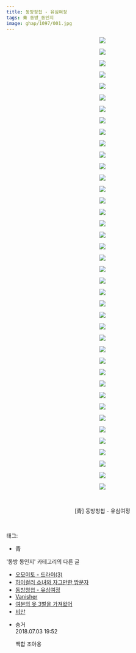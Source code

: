 ```yaml
---
title: 동방청첩 - 유심여정
tags: 青 동방_동인지
image: ghap/1097/001.jpg
---
```

<div class="article">
<p style="text-align: center; clear: none; float: none;"><img src="{{ site.nasurl }}/ghap/1097/001.jpg"/></p>
<p style="text-align: center; clear: none; float: none;"><img src="{{ site.nasurl }}/ghap/1097/002.jpg"/></p>
<p style="text-align: center; clear: none; float: none;"><img src="{{ site.nasurl }}/ghap/1097/003.jpg"/></p>
<p style="text-align: center; clear: none; float: none;"><img src="{{ site.nasurl }}/ghap/1097/004.jpg"/></p>
<p style="text-align: center; clear: none; float: none;"><img src="{{ site.nasurl }}/ghap/1097/005.jpg"/></p>
<p style="text-align: center; clear: none; float: none;"><img src="{{ site.nasurl }}/ghap/1097/006.jpg"/></p>
<p style="text-align: center; clear: none; float: none;"><img src="{{ site.nasurl }}/ghap/1097/007.jpg"/></p>
<p style="text-align: center; clear: none; float: none;"><img src="{{ site.nasurl }}/ghap/1097/008.jpg"/></p>
<p style="text-align: center; clear: none; float: none;"><img src="{{ site.nasurl }}/ghap/1097/009.jpg"/></p>
<p style="text-align: center; clear: none; float: none;"><img src="{{ site.nasurl }}/ghap/1097/010.jpg"/></p>
<p style="text-align: center; clear: none; float: none;"><img src="{{ site.nasurl }}/ghap/1097/011.jpg"/></p>
<p style="text-align: center; clear: none; float: none;"><img src="{{ site.nasurl }}/ghap/1097/012.jpg"/></p>
<p style="text-align: center; clear: none; float: none;"><img src="{{ site.nasurl }}/ghap/1097/013.jpg"/></p>
<p style="text-align: center; clear: none; float: none;"><img src="{{ site.nasurl }}/ghap/1097/014.jpg"/></p>
<p style="text-align: center; clear: none; float: none;"><img src="{{ site.nasurl }}/ghap/1097/015.jpg"/></p>
<p style="text-align: center; clear: none; float: none;"><img src="{{ site.nasurl }}/ghap/1097/016.jpg"/></p>
<p style="text-align: center; clear: none; float: none;"><img src="{{ site.nasurl }}/ghap/1097/017.jpg"/></p>
<p style="text-align: center; clear: none; float: none;"><img src="{{ site.nasurl }}/ghap/1097/018.jpg"/></p>
<p style="text-align: center; clear: none; float: none;"><img src="{{ site.nasurl }}/ghap/1097/019.jpg"/></p>
<p style="text-align: center; clear: none; float: none;"><img src="{{ site.nasurl }}/ghap/1097/020.jpg"/></p>
<p style="text-align: center; clear: none; float: none;"><img src="{{ site.nasurl }}/ghap/1097/021.jpg"/></p>
<p style="text-align: center; clear: none; float: none;"><img src="{{ site.nasurl }}/ghap/1097/022.jpg"/></p>
<p style="text-align: center; clear: none; float: none;"><img src="{{ site.nasurl }}/ghap/1097/023.jpg"/></p>
<p style="text-align: center; clear: none; float: none;"><img src="{{ site.nasurl }}/ghap/1097/024.jpg"/></p>
<p style="text-align: center; clear: none; float: none;"><img src="{{ site.nasurl }}/ghap/1097/025.jpg"/></p>
<p style="text-align: center; clear: none; float: none;"><img src="{{ site.nasurl }}/ghap/1097/026.jpg"/></p>
<p style="text-align: center; clear: none; float: none;"><img src="{{ site.nasurl }}/ghap/1097/027.jpg"/></p>
<p style="text-align: center; clear: none; float: none;"><img src="{{ site.nasurl }}/ghap/1097/028.jpg"/></p>
<p style="text-align: center; clear: none; float: none;"><img src="{{ site.nasurl }}/ghap/1097/029.jpg"/></p>
<p style="text-align: center; clear: none; float: none;"><img src="{{ site.nasurl }}/ghap/1097/030.jpg"/></p>
<p style="text-align: center; clear: none; float: none;"><img src="{{ site.nasurl }}/ghap/1097/031.jpg"/></p>
<p style="text-align: center; clear: none; float: none;"><img src="{{ site.nasurl }}/ghap/1097/032.jpg"/></p>
<p style="text-align: center; clear: none; float: none;"><img src="{{ site.nasurl }}/ghap/1097/033.jpg"/></p>
<p style="text-align: center; clear: none; float: none;"><img src="{{ site.nasurl }}/ghap/1097/034.jpg"/></p>
<p style="text-align: center; clear: none; float: none;"><img src="{{ site.nasurl }}/ghap/1097/035.jpg"/></p>
<p style="text-align: center; clear: none; float: none;"><img src="{{ site.nasurl }}/ghap/1097/036.jpg"/></p>
<p style="text-align: center; clear: none; float: none;"><img src="{{ site.nasurl }}/ghap/1097/037.jpg"/></p>
<p style="text-align: center; clear: none; float: none;"><img src="{{ site.nasurl }}/ghap/1097/038.jpg"/></p>
<p style="text-align: center; clear: none; float: none;"><img src="{{ site.nasurl }}/ghap/1097/039.jpg"/></p>
<p style="text-align: center; clear: none; float: none;"><img src="{{ site.nasurl }}/ghap/1097/040.jpg"/></p>
<p style="text-align: center; clear: none; float: none;"><br/></p>
<p style="text-align: center; clear: none; float: none;">[青] 동방청첩 - 유심여정</p>
<p><br/></p>
</div><div class="tagTrail">
<p>태그: </p>
<ul>
<li>青</li>
</ul>
</div><div class="another">
<p>'동방 동인지' 카테고리의 다른 글</p>
<ul>
<li><a href="/2016-07-26-ghap_1099">오모이토 - 드라이(3)</a></li>
<li><a href="/2016-07-26-ghap_1098">하이컬러 소녀와 자그만한 방문자</a></li>
<li><a href="/2016-07-26-ghap_1097">동방청첩 - 유심여정</a></li>
<li><a href="/2016-07-26-ghap_1096">Vanisher</a></li>
<li><a href="/2016-07-26-ghap_1095">여분의 옷 3벌을 가져왔어</a></li>
<li><a href="/2016-07-25-ghap_1094">비만</a></li>
</ul>
</div><div class="cb_module cb_fluid">
<div class="cb_wrt cb_profile">
<div class="comment">
<ul>
<li class="cb_thumb_off" id="comment15280249">
<div class="cb_comment_area">
<div class="cb_info_area">
<div class="cb_section">
<span class="cb_nick_name">숭거</span>
</div>
<div class="cb_section">
<span class="cb_date">2018.07.03 19:52 </span>
</div>
</div>
<div class="cb_dsc_comment">
<p class="cb_dsc">
											백합 조아용
										</p>
</div>
</div></li>
</ul>
</div>
</div><!-- commentList close -->
</div>